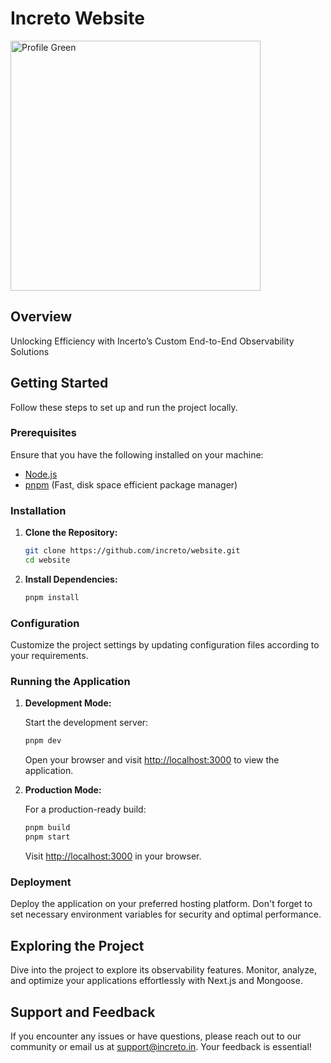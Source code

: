 # Increto Website

<img width="400" alt="Profile Green" src="https://github.com/Incerto-Technologies/website/assets/90978643/8463733c-1c18-4d48-8986-786995ed4556">

## Overview

Unlocking Efficiency with Incerto’s Custom End-to-End Observability Solutions

## Getting Started

Follow these steps to set up and run the project locally.

### Prerequisites

Ensure that you have the following installed on your machine:

- [Node.js](https://nodejs.org/)
- [pnpm](https://pnpm.io/) (Fast, disk space efficient package manager)

### Installation

1. **Clone the Repository:**

   ```bash
   git clone https://github.com/increto/website.git
   cd website
   ```

2. **Install Dependencies:**

   ```bash
   pnpm install
   ```

### Configuration

Customize the project settings by updating configuration files according to your requirements.

### Running the Application

1. **Development Mode:**

   Start the development server:

   ```bash
   pnpm dev
   ```

   Open your browser and visit [http://localhost:3000](http://localhost:3000) to view the application.

2. **Production Mode:**

   For a production-ready build:

   ```bash
   pnpm build
   pnpm start
   ```

   Visit [http://localhost:3000](http://localhost:3000) in your browser.

### Deployment

Deploy the application on your preferred hosting platform. Don't forget to set necessary environment variables for security and optimal performance.

## Exploring the Project

Dive into the project to explore its observability features. Monitor, analyze, and optimize your applications effortlessly with Next.js and Mongoose.

## Support and Feedback

If you encounter any issues or have questions, please reach out to our community or email us at [support@increto.in](mailto:support@increto.in). Your feedback is essential!
